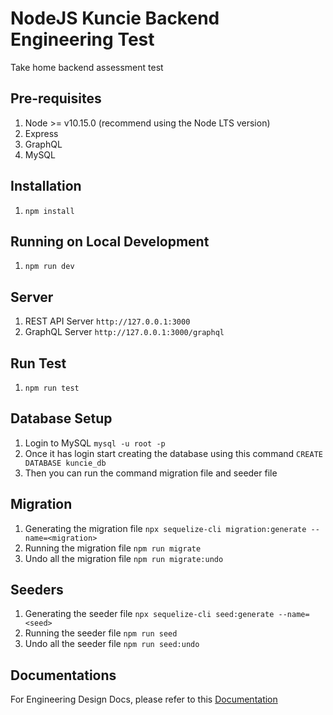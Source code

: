 # NodeJS Kuncie Backend Engineering Test

Take home backend assessment test

## Pre-requisites
1. Node >= v10.15.0 (recommend using the Node LTS version) 
2. Express
3. GraphQL
4. MySQL

## Installation
1. `npm install`

## Running on Local Development
1. `npm run dev`

## Server
1. REST API Server `http://127.0.0.1:3000`
2. GraphQL Server `http://127.0.0.1:3000/graphql`


## Run Test
1. `npm run test`

## Database Setup
1. Login to MySQL `mysql -u root -p`
2. Once it has login start creating the database using this command `CREATE DATABASE kuncie_db`
3. Then you can run the command migration file and seeder file


## Migration
1. Generating the migration file `npx sequelize-cli migration:generate --name=<migration>`
2. Running the migration file `npm run migrate`
3. Undo all the migration file `npm run migrate:undo`

## Seeders
1. Generating the seeder file `npx sequelize-cli seed:generate --name=<seed>`
2. Running the seeder file `npm run seed`
3. Undo all the seeder file `npm run seed:undo`


## Documentations
For Engineering Design Docs, please refer to this 
[Documentation](https://github.com/HarryChang30/node-kuncie-test/blob/master/PROJECT.md)